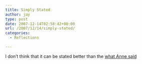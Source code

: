 ```yaml
---
title: Simply Stated
author: jay
type: post
date: 2007-12-14T02:58:42+00:00
url: /2007/12/14/simply-stated/
categories:
  - Reflections

---
```

I don’t think that it can be stated better than the [what Anne said][1]

 [1]: http://blog.aafromaa.com/2007/12/simply-said-do-what-is-right.html